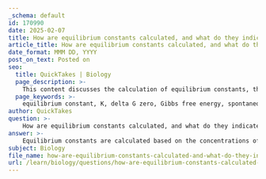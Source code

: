 ```yaml
---
_schema: default
id: 170990
date: 2025-02-07
title: How are equilibrium constants calculated, and what do they indicate about delta G zero values?
article_title: How are equilibrium constants calculated, and what do they indicate about delta G zero values?
date_format: MMM DD, YYYY
post_on_text: Posted on
seo:
  title: QuickTakes | Biology
  page_description: >-
    This content discusses the calculation of equilibrium constants, their relationship with delta G zero values, and interpretations of those values regarding spontaneity and reaction favorability.
  page_keywords: >-
    equilibrium constant, K, delta G zero, Gibbs free energy, spontaneous reaction, concentrations, reactants, products, chemical equilibrium, thermodynamics, reaction favorability
author: QuickTakes
question: >-
    How are equilibrium constants calculated, and what do they indicate about delta G zero values?
answer: >-
    Equilibrium constants are calculated based on the concentrations of the reactants and products of a chemical reaction at equilibrium. The equilibrium constant $ K $ for a general reaction of the form:\n\n$$\naA + bB \rightleftharpoons cC + dD\n$$\n\nis given by the expression:\n\n$$\nK = \frac{[C]^c [D]^d}{[A]^a [B]^b}\n$$\n\nwhere $[C]$, $[D]$, $[A]$, and $[B]$ are the molar concentrations of the respective species at equilibrium, and $a$, $b$, $c$, and $d$ are the stoichiometric coefficients from the balanced chemical equation.\n\nThe relationship between the equilibrium constant and the standard Gibbs free energy change ($ \Delta G^\circ $) is given by the equation:\n\n$$\n\Delta G^\circ = -RT \ln K\n$$\n\nwhere:\n- $ R $ is the universal gas constant (approximately \( 8.314 \, \text{J/(mol·K)} \)),\n- $ T $ is the temperature in Kelvin,\n- $ K $ is the equilibrium constant.\n\n### Interpretation of $ \Delta G^\circ $ Values:\n1. **Negative $ \Delta G^\circ $**: If $ K > 1 $, the reaction favors the formation of products at equilibrium, indicating that the reaction is spontaneous in the forward direction.\n2. **Positive $ \Delta G^\circ $**: If $ K < 1 $, the reaction favors the reactants at equilibrium, indicating that the reaction is non-spontaneous in the forward direction.\n3. **Zero $ \Delta G^\circ $**: If $ K = 1 $, the concentrations of reactants and products are equal at equilibrium, indicating that there is no net change in the system.\n\nIn summary, the equilibrium constant provides insight into the favorability of a reaction as indicated by the sign of $ \Delta G^\circ $. A negative $ \Delta G^\circ $ corresponds to a reaction that is favorable and tends to proceed towards products, while a positive $ \Delta G^\circ $ indicates an unfavorable reaction that does not proceed spontaneously in the forward direction.
subject: Biology
file_name: how-are-equilibrium-constants-calculated-and-what-do-they-indicate-about-delta-g-zero-values.md
url: /learn/biology/questions/how-are-equilibrium-constants-calculated-and-what-do-they-indicate-about-delta-g-zero-values
---
```


&nbsp;